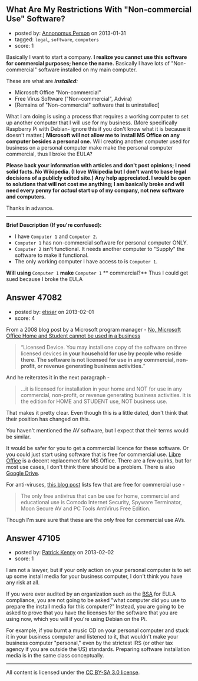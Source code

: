 ## What Are My Restrictions With "Non-commercial Use" Software?

- posted by: [Annonomus Person](https://stackexchange.com/users/-1/23783-annonomus-person) on 2013-01-31
- tagged: `legal`, `software`, `computers`
- score: 1

Basically I want to start a company. **I realize you cannot use this software for commercial purposes; hence the name.** Basically I have lots of "Non-commercial" software installed on my main computer.

These are what are ***installed:***

 - Microsoft Office "Non-commercial"
 - Free Virus Software ("Non-commercial", Advira)
 - [Remains of "Non-commercial" software that is uninstalled]

What I am doing is using a process that requires a working computer to set up another computer that I will use for my business. (More specifically Raspberry Pi with Debian- ignore this if you don't know what it is because it doesn't matter.) **Microsoft will not allow me to install MS Office on any computer besides a personal one.** Will creating another computer used for business on a personal computer make make the personal computer 
commercial, thus I broke the EULA?

**Please back your information with articles and don't post opinions; I need solid facts. No Wikipedia. (I love Wikipedia but I don't want to base legal decisions of a publicly edited site.) Any help appreciated. I would be open to solutions that will not cost me anything; I am basically broke and will need every penny for *actual* start up of my company, not new software and computers.**

Thanks in advance.
****

**Brief Description (If you're confused):**

 - I have `Computer 1` and `Computer 2`. 
 - `Computer 1` has non-commercial software for personal computer ONLY. 
 - `Computer 2` isn't functional. It needs another computer to "Supply" the software to make it functional.
 - The only working computer I have access to is `Computer 1`.


**Will using** `Computer 1` **make** `Computer 1` ** commercial?** Thus I could get sued because I broke the EULA


## Answer 47082

- posted by: [elssar](https://stackexchange.com/users/-1/11863-elssar) on 2013-02-01
- score: 4

<p>From a 2008 blog post by a Microsoft program manager - <a href="http://blogs.msdn.com/b/mssmallbiz/archive/2008/12/01/9160762.aspx" rel="nofollow">No, Microsoft Office Home and Student cannot be used in a business</a> </p>

<blockquote>
  <p>“Licensed Device. You may install one copy of the software on three licensed devices <strong>in your household for use by people who reside there. The software is not licensed for use in any commercial, non-profit, or revenue generating business activities.</strong>”</p>
</blockquote>

<p>And he reiterates it in the next paragraph -</p>

<blockquote>
  <p>...it is licensed for installation in your home and NOT for use in any commercial, non-profit, or revenue generating business activities. It is the edition for HOME and STUDENT use, NOT business use.</p>
</blockquote>

<p>That makes it pretty clear. Even though this is a little dated, don't think that their position has changed on this.</p>

<p>You haven't mentioned the AV software, but I expect that their terms would be similar.</p>

<p>It would be safer for you to get a commercial licence for these software. Or you could just start using software that is free for commercial use. <a href="http://www.libreoffice.org/" rel="nofollow">Libre Office</a> is a decent replacement for MS Office. There are a few quirks, but for most use cases, I don't think there should be a problem. There is also <a href="http://drive.google.com" rel="nofollow">Google Drive</a>.</p>

<p>For anti-viruses, <a href="http://www.raymond.cc/blog/free-antivirus-for-corporate-commercial-and-educational-use/" rel="nofollow">this blog post</a> lists few that are free for commercial use -</p>

<blockquote>
  <p>The only free antivirus that can be use for home, commercial and educational use is Comodo Internet Security, Spyware Terminator, Moon Secure AV and PC Tools AntiVirus Free Edition.</p>
</blockquote>

<p>Though I'm sure sure that these are the <em>only</em> free for commercial use AVs.</p>



## Answer 47105

- posted by: [Patrick Kenny](https://stackexchange.com/users/-1/16149-patrick-kenny) on 2013-02-02
- score: 1

<p>I am not a lawyer, but if your only action on your personal computer is to set up some install media for your business computer, I don't think you have any risk at all.</p>

<p>If you were ever audited by an organization such as the <a href="http://www.bsa.org/" rel="nofollow">BSA</a> for EULA compliance, you are not going to be asked "what computer did you use to prepare the install media for this computer?"  Instead, you are going to be asked to prove that you have the licenses for the software that you are using now, which you will if you're using Debian on the Pi.</p>

<p>For example, if you burnt a music CD on your personal computer and stuck it in your business computer and listened to it, that wouldn't make your business computer "personal," even by the strictest IRS (or other tax agency if you are outside the US) standards.  Preparing software installation media is in the same class conceptually.</p>




---

All content is licensed under the [CC BY-SA 3.0 license](https://creativecommons.org/licenses/by-sa/3.0/).
